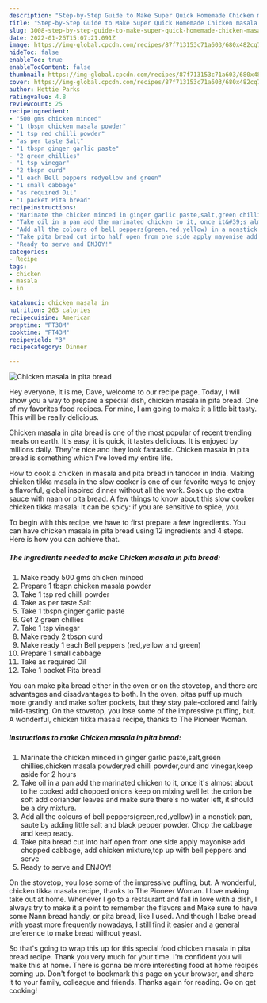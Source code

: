 ```yaml
---
description: "Step-by-Step Guide to Make Super Quick Homemade Chicken masala in pita bread"
title: "Step-by-Step Guide to Make Super Quick Homemade Chicken masala in pita bread"
slug: 3008-step-by-step-guide-to-make-super-quick-homemade-chicken-masala-in-pita-bread
date: 2022-01-26T15:07:21.091Z
image: https://img-global.cpcdn.com/recipes/87f713153c71a603/680x482cq70/chicken-masala-in-pita-bread-recipe-main-photo.jpg
hideToc: false
enableToc: true
enableTocContent: false
thumbnail: https://img-global.cpcdn.com/recipes/87f713153c71a603/680x482cq70/chicken-masala-in-pita-bread-recipe-main-photo.jpg
cover: https://img-global.cpcdn.com/recipes/87f713153c71a603/680x482cq70/chicken-masala-in-pita-bread-recipe-main-photo.jpg
author: Hettie Parks
ratingvalue: 4.8
reviewcount: 25
recipeingredient:
- "500 gms chicken minced"
- "1 tbspn chicken masala powder"
- "1 tsp red chilli powder"
- "as per taste Salt"
- "1 tbspn ginger garlic paste"
- "2 green chillies"
- "1 tsp vinegar"
- "2 tbspn curd"
- "1 each Bell peppers redyellow and green"
- "1 small cabbage"
- "as required Oil"
- "1 packet Pita bread"
recipeinstructions:
- "Marinate the chicken minced in ginger garlic paste,salt,green chillies,chicken masala powder,red chilli powder,curd and vinegar,keep aside for 2 hours"
- "Take oil in a pan add the marinated chicken to it, once it&#39;s almost about to he cooked add chopped onions keep on mixing well let the onion be soft add coriander leaves and make sure there&#39;s no water left, it should be a dry mixture."
- "Add all the colours of bell peppers(green,red,yellow) in a nonstick pan, saute by adding little salt and black pepper powder. Chop the cabbage and keep ready."
- "Take pita bread cut into half open from one side apply mayonise add chopped cabbage, add chicken mixture,top up with bell peppers and serve"
- "Ready to serve and ENJOY!"
categories:
- Recipe
tags:
- chicken
- masala
- in

katakunci: chicken masala in 
nutrition: 263 calories
recipecuisine: American
preptime: "PT38M"
cooktime: "PT43M"
recipeyield: "3"
recipecategory: Dinner

---
```



![Chicken masala in pita bread](https://img-global.cpcdn.com/recipes/87f713153c71a603/680x482cq70/chicken-masala-in-pita-bread-recipe-main-photo.jpg)

Hey everyone, it is me, Dave, welcome to our recipe page. Today, I will show you a way to prepare a special dish, chicken masala in pita bread. One of my favorites food recipes. For mine, I am going to make it a little bit tasty. This will be really delicious.

Chicken masala in pita bread is one of the most popular of recent trending meals on earth. It's easy, it is quick, it tastes delicious. It is enjoyed by millions daily. They're nice and they look fantastic. Chicken masala in pita bread is something which I've loved my entire life.

How to cook a chicken in masala and pita bread in tandoor in India. Making chicken tikka masala in the slow cooker is one of our favorite ways to enjoy a flavorful, global inspired dinner without all the work. Soak up the extra sauce with naan or pita bread. A few things to know about this slow cooker chicken tikka masala: It can be spicy: if you are sensitive to spice, you.


To begin with this recipe, we have to first prepare a few ingredients. You can have chicken masala in pita bread using 12 ingredients and 4 steps. Here is how you can achieve that.

<!--inarticleads1-->

##### The ingredients needed to make Chicken masala in pita bread:

1. Make ready 500 gms chicken minced
1. Prepare 1 tbspn chicken masala powder
1. Take 1 tsp red chilli powder
1. Take as per taste Salt
1. Take 1 tbspn ginger garlic paste
1. Get 2 green chillies
1. Take 1 tsp vinegar
1. Make ready 2 tbspn curd
1. Make ready 1 each Bell peppers (red,yellow and green)
1. Prepare 1 small cabbage
1. Take as required Oil
1. Take 1 packet Pita bread


You can make pita bread either in the oven or on the stovetop, and there are advantages and disadvantages to both. In the oven, pitas puff up much more grandly and make softer pockets, but they stay pale-colored and fairly mild-tasting. On the stovetop, you lose some of the impressive puffing, but. A wonderful, chicken tikka masala recipe, thanks to The Pioneer Woman. 

<!--inarticleads2-->

##### Instructions to make Chicken masala in pita bread:

1. Marinate the chicken minced in ginger garlic paste,salt,green chillies,chicken masala powder,red chilli powder,curd and vinegar,keep aside for 2 hours
1. Take oil in a pan add the marinated chicken to it, once it&#39;s almost about to he cooked add chopped onions keep on mixing well let the onion be soft add coriander leaves and make sure there&#39;s no water left, it should be a dry mixture.
1. Add all the colours of bell peppers(green,red,yellow) in a nonstick pan, saute by adding little salt and black pepper powder. Chop the cabbage and keep ready.
1. Take pita bread cut into half open from one side apply mayonise add chopped cabbage, add chicken mixture,top up with bell peppers and serve
1. Ready to serve and ENJOY!

On the stovetop, you lose some of the impressive puffing, but. A wonderful, chicken tikka masala recipe, thanks to The Pioneer Woman. I love making take out at home. Whenever I go to a restaurant and fall in love with a dish, I always try to make it a point to remember the flavors and Make sure to have some Nann bread handy, or pita bread, like I used. And though I bake bread with yeast more frequently nowadays, I still find it easier and a general preference to make bread without yeast. 

So that's going to wrap this up for this special food chicken masala in pita bread recipe. Thank you very much for your time. I'm confident you will make this at home. There is gonna be more interesting food at home recipes coming up. Don't forget to bookmark this page on your browser, and share it to your family, colleague and friends. Thanks again for reading. Go on get cooking!

